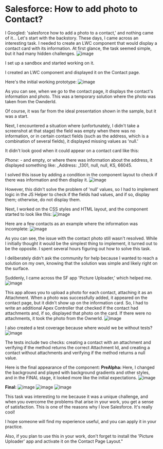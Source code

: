 # Salesforce: How to add photo to Contact?

I Googled: 'salesforce how to add a photo to a contact,' and nothing came of it...
Let's start with the backstory. These days, I came across an interesting task. I needed to create an LWC component that would display a contact card with its information. At first glance, the task seemed simple, but it had many hidden challenges.
![image](https://github.com/mihavd92/sf-add-photo-to-contact/assets/50591995/bec3b8d5-075d-4c90-b953-0ec648a81f56)

I set up a sandbox and started working on it.

I created an LWC component and displayed it on the Contact page.

Here's the initial working prototype:
![image](https://github.com/mihavd92/sf-add-photo-to-contact/assets/50591995/c9ae0775-c9ba-4b40-a185-0691c7f7bf73)

As you can see, when we go to the contact page, it displays the contact's information and photo. This was a temporary solution where the photo was taken from the OwnderId.

Of course, it was far from the ideal presentation shown in the sample, but it was a start.

Next, I encountered a situation where (unfortunately, I didn't take a screenshot at that stage) the field was empty when there was no information, or in certain contact fields (such as the address, which is a combination of several fields), it displayed missing values as 'null.'

It didn't look good when it could appear on a contact card like this:

_Phone:_ - and empty, or where there was information about the address, it displayed something like:
_Address: _1301, null, null, KS, 66045.

I solved this issue by adding a condition in the component layout to check if there was information and then display it.
![image](https://github.com/mihavd92/sf-add-photo-to-contact/assets/50591995/543afeda-9379-4199-876f-74a2282381dd)

However, this didn't solve the problem of 'null' values, so I had to implement logic in the JS Helper to check if the fields had values, and if so, display them; otherwise, do not display them.

Next, I worked on the CSS styles and HTML layout, and the component started to look like this:
![image](https://github.com/mihavd92/sf-add-photo-to-contact/assets/50591995/492e7c70-a970-4acd-a3ba-79050b9629ce)

Here are a few contacts as an example where the information was incomplete:
![image](https://github.com/mihavd92/sf-add-photo-to-contact/assets/50591995/500664ec-0efa-47e8-9663-ea5c9fad8369)

As you can see, the issue with the contact photo still wasn't resolved. While I initially thought it would be the simplest thing to implement, it turned out to be the opposite. I spent several hours figuring out how to solve this task.

I deliberately didn't ask the community for help because I wanted to reach a solution on my own, knowing that the solution was simple and likely right on the surface.

Suddenly, I came across the SF app 'Picture Uploader,' which helped me.
![image](https://github.com/mihavd92/sf-add-photo-to-contact/assets/50591995/6789105c-50c3-4024-985d-2e6ca6bba22b)

This app allows you to upload a photo for each contact, attaching it as an Attachment. When a photo was successfully added, it appeared on the contact page, but it didn't show up on the information card. So, I had to write an additional Apex Controller that checked if the contact had attachments and, if so, displayed that photo on the card. If there were no attachments, it took the photo from the OwnerId.
![image](https://github.com/mihavd92/sf-add-photo-to-contact/assets/50591995/7e322a8b-85f3-41dc-86ae-f40cf2839665)

I also created a test coverage because where would we be without tests?
![image](https://github.com/mihavd92/sf-add-photo-to-contact/assets/50591995/fd075ab5-fab3-4eb4-bb96-1432767522a9)

The tests include two checks: creating a contact with an attachment and verifying if the method returns the correct Attachment Id, and creating a contact without attachments and verifying if the method returns a null value.

Here is the final appearance of the component:
**PreAlpha:** Here, I changed the background and played with background gradients and other styles, and in the FINAL stage, it looked more like the initial expectations.
![image](https://github.com/mihavd92/sf-add-photo-to-contact/assets/50591995/fea9a12a-44eb-4781-a031-917d6f978776)

**Final:**
![image](https://github.com/mihavd92/sf-add-photo-to-contact/assets/50591995/f5ec248b-cd06-4c55-973e-21dc9f05b9aa)
![image](https://github.com/mihavd92/sf-add-photo-to-contact/assets/50591995/f9871f39-04f5-4b13-a987-d043ebc0b417)
![image](https://github.com/mihavd92/sf-add-photo-to-contact/assets/50591995/7a12b592-2bcd-4b90-8299-9dfb9079c57a)

This task was interesting to me because it was a unique challenge, and when you overcome the problems that arise in your work, you get a sense of satisfaction. This is one of the reasons why I love Salesforce. It's really cool!

I hope someone will find my experience useful, and you can apply it in your practice.

Also, if you plan to use this in your work, don't forget to install the 'Picture Uploader' app and activate it on the Contact Page Layout."

